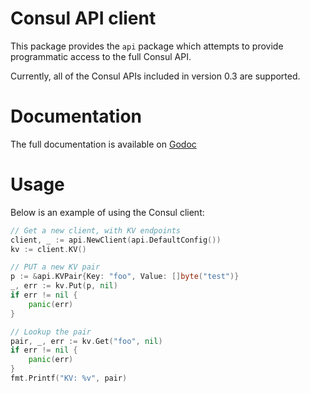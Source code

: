 Consul API client
=================

This package provides the `api` package which attempts to
provide programmatic access to the full Consul API.

Currently, all of the Consul APIs included in version 0.3 are supported.

Documentation
=============

The full documentation is available on [Godoc](http://godoc.org/github.com/hashicorp/consul/api)

Usage
=====

Below is an example of using the Consul client:

```go
// Get a new client, with KV endpoints
client, _ := api.NewClient(api.DefaultConfig())
kv := client.KV()

// PUT a new KV pair
p := &api.KVPair{Key: "foo", Value: []byte("test")}
_, err := kv.Put(p, nil)
if err != nil {
    panic(err)
}

// Lookup the pair
pair, _, err := kv.Get("foo", nil)
if err != nil {
    panic(err)
}
fmt.Printf("KV: %v", pair)

```

